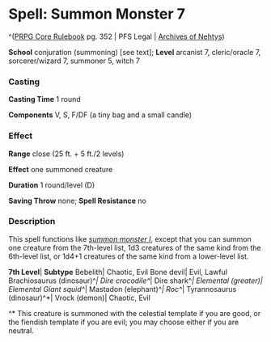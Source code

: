 # Spell: Summon Monster 7

^([PRPG Core Rulebook][ss-summon-monster-7] pg. 352 | PFS Legal | [Archives of Nehtys][sn-summon-monster-7])

**School** conjuration (summoning) [see text]; **Level** arcanist 7, cleric/oracle 7, sorcerer/wizard 7, summoner 5, witch 7

### Casting

**Casting Time** 1 round

**Components** V, S, F/DF (a tiny bag and a small candle)

### Effect

**Range** close (25 ft. + 5 ft./2 levels)

**Effect** one summoned creature

**Duration** 1 round/level (D)

**Saving Throw** none; **Spell Resistance** no

### Description

This spell functions like _[summon monster I]_, except that you can summon one creature from the 7th-level list, 1d3 creatures of the same kind from the 6th-level list, or 1d4+1 creatures of the same kind from a lower-level list.

**7th Level**| **Subtype**
Bebelith| Chaotic, Evil
Bone devil| Evil, Lawful
Brachiosaurus (dinosaur)^*| &#009;
Dire crocodile^*| &#009;
Dire shark^*| &#009;
Elemental (greater)| Elemental
Giant squid^*| &#009;
Mastadon (elephant)^*| &#009;
Roc^*| &#009;
Tyrannosaurus (dinosaur)^*| &#009;
Vrock (demon)| Chaotic, Evil

^* This creature is summoned with the celestial template if you are good, or the fiendish template if you are evil; you may choose either if you are neutral.

[ss-summon-monster-7]: http://paizo.com/pathfinderRPG/v57
[sn-summon-monster-7]: http://www.archivesofnethys.com/SpellDisplay.aspx?ItemName=Summon%20Monster%207
[summon monster I]: http://www.archivesofnethys.com/SpellDisplay.aspx?ItemName=Summon%20Monster%201
